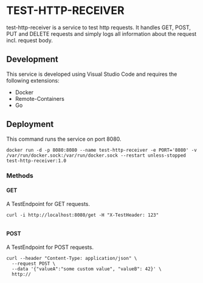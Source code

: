 # TEST-HTTP-RECEIVER
test-http-receiver is a service to test http requests. It handles GET, POST, PUT
and DELETE requests and simply logs all information about the request incl. request
body.

## Development
This service is developed using Visual Studio Code and requires the following extensions:
* Docker
* Remote-Containers
* Go

## Deployment
This command runs the service on port 8080.
```
docker run -d -p 8080:8080 --name test-http-receiver -e PORT='8080' -v /var/run/docker.sock:/var/run/docker.sock --restart unless-stopped test-http-receiver:1.0
```

### Methods
#### GET 
A TestEndpoint for GET requests.

```
curl -i http://localhost:8080/get -H "X-TestHeader: 123"
 
```

#### POST
A TestEndpoint for POST requests.

```
curl --header "Content-Type: application/json" \
  --request POST \
  --data '{"valueA":"some custom value", "valueB": 42}' \
  http://